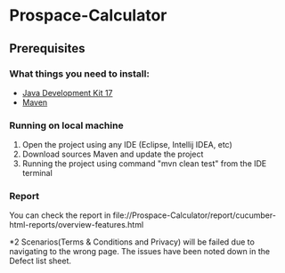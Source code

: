 # Prospace-Calculator

## Prerequisites

### What things you need to install:
- [Java Development Kit 17](https://www.oracle.com/java/technologies/javase/jdk17-archive-downloads.html) 
- [Maven](https://maven.apache.org/install.html)

### Running on local machine
  1. Open the project using any IDE (Eclipse, Intellij IDEA, etc)
  2. Download sources Maven and update the project
  3. Running the project using command "mvn clean test" from the IDE terminal

### Report
You can check the report in file://Prospace-Calculator/report/cucumber-html-reports/overview-features.html

*2 Scenarios(Terms & Conditions and Privacy) will be failed due to navigating to the wrong page. The issues have been noted down in the Defect list sheet.
